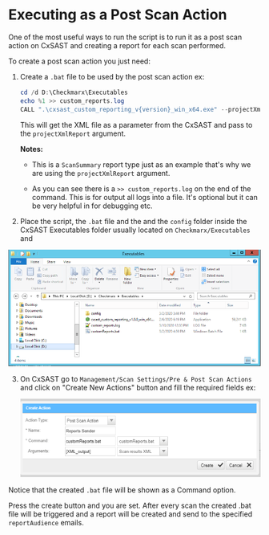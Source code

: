 # Executing as a Post Scan Action

One of the most useful ways to run the script is to run it as a post scan action on CxSAST and creating a report for each scan performed.

To create a post scan action you just need:



1. Create a `.bat` file to be used by the post scan action ex:

   ```powershell
   cd /d D:\Checkmarx\Executables
   echo %1 >> custom_reports.log
   CALL ".\cxsast_custom_reporting_v{version}_win_x64.exe" --projectXmlReport '%1' --reportAudience user@email.com >> custom_reports.log
   ```

   This will get the XML file as a parameter from the CxSAST and pass to the `projectXmlReport` argument.

   **Notes:**

   - This is a `ScanSummary` report type just as an example that's why we are using the `projectXmlReport` argument.

   - As you can see there is a `>> custom_reports.log` on the end of the command. This is for output all logs into a file. It's optional but it can be very helpful in for debugging etc.
   
     

2. Place the script, the `.bat` file and the and the `config` folder inside the CxSAST Executables folder usually located on `Checkmarx/Executables` and

![](../images/executables-folder.png)



3. On CxSAST go to `Management/Scan Settings/Pre & Post Scan Actions` and click on "Create New Actions" button and fill the required fields ex:

   ![](../images/reports-creation.png)

Notice that the created `.bat` file will be shown as a Command option.

Press the create button and you are set. After every scan the created .bat file will be triggered and a report will be created and send to the specified `reportAudience` emails.
